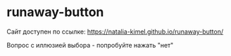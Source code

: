 # runaway-button

Сайт доступен по ссылке: https://natalia-kimel.github.io/runaway-button/

Вопрос с иллюзией выбора - попробуйте нажать "нет"
